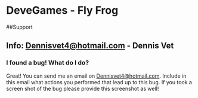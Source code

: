 # DeveGames - Fly Frog 
##Support
## Info: Dennisvet4@hotmail.com - Dennis Vet

### I found a bug! What do I do?
Great! You can send me an email on Dennisvet4@hotmail.com. Include in this email what actions you performed that lead up to this bug.
If you took a screen shot of the bug please provide this screenshot as well!


###

